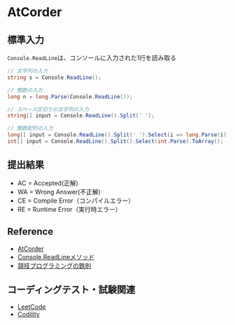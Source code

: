 ﻿# AtCorder

## 標準入力
`Console.ReadLine`は、コンソールに入力された1行を読み取る
```cs
// 文字列の入力
string s = Console.ReadLine();

// 整数の入力
long n = long.Parse(Console.ReadLine());

// スペース区切りの文字列の入力
string[] input = Console.ReadLine().Split(' ');

// 整数配列の入力
long[] input = Console.ReadLine().Split(' ').Select(i => long.Parse(i)).ToArray();
int[] input = Console.ReadLine().Split().Select(int.Parse).ToArray();
```

## 提出結果
- AC = Accepted(正解)
- WA = Wrong Answer(不正解)
- CE = Compile Error（コンパイルエラー）
- RE = Runtime Error（実行時エラー）

## Reference
- [AtCorder](https://atcoder.jp/home)
- [Console.ReadLineメソッド](https://learn.microsoft.com/ja-jp/dotnet/api/system.console.readline?view=net-8.0)
- [競技プログラミングの鉄則](https://github.com/E869120/kyopro-tessoku?tab=readme-ov-file)

## コーディングテスト・試験関連
- [LeetCode](https://leetcode.com/)
- [Codility](https://www.codility.com/)